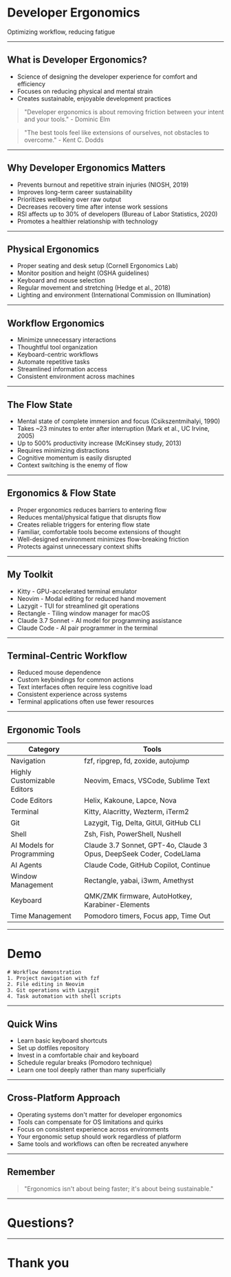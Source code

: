 # Developer Ergonomics

Optimizing workflow, reducing fatigue

---

## What is Developer Ergonomics?

<!-- pause -->

<!-- incremental_lists: true -->

- Science of designing the developer experience for comfort and efficiency
- Focuses on reducing physical and mental strain
- Creates sustainable, enjoyable development practices

> "Developer ergonomics is about removing friction between your intent and your tools." - Dominic Elm

> "The best tools feel like extensions of ourselves, not obstacles to overcome." - Kent C. Dodds

---

## Why Developer Ergonomics Matters

<!-- pause -->

<!-- incremental_lists: true -->

- Prevents burnout and repetitive strain injuries (NIOSH, 2019)
- Improves long-term career sustainability
- Prioritizes wellbeing over raw output
- Decreases recovery time after intense work sessions
- RSI affects up to 30% of developers (Bureau of Labor Statistics, 2020)
- Promotes a healthier relationship with technology

---

## Physical Ergonomics

<!-- pause -->

<!-- incremental_lists: true -->

- Proper seating and desk setup (Cornell Ergonomics Lab)
- Monitor position and height (OSHA guidelines)
- Keyboard and mouse selection
- Regular movement and stretching (Hedge et al., 2018)
- Lighting and environment (International Commission on Illumination)

---

## Workflow Ergonomics

<!-- pause -->

<!-- incremental_lists: true -->

- Minimize unnecessary interactions
- Thoughtful tool organization
- Keyboard-centric workflows
- Automate repetitive tasks
- Streamlined information access
- Consistent environment across machines

---

## The Flow State

<!-- pause -->

<!-- incremental_lists: true -->

- Mental state of complete immersion and focus (Csikszentmihalyi, 1990)
- Takes ~23 minutes to enter after interruption (Mark et al., UC Irvine, 2005)
- Up to 500% productivity increase (McKinsey study, 2013)
- Requires minimizing distractions
- Cognitive momentum is easily disrupted
- Context switching is the enemy of flow

---

## Ergonomics & Flow State

<!-- pause -->

<!-- incremental_lists: true -->

- Proper ergonomics reduces barriers to entering flow
- Reduces mental/physical fatigue that disrupts flow
- Creates reliable triggers for entering flow state
- Familiar, comfortable tools become extensions of thought
- Well-designed environment minimizes flow-breaking friction
- Protects against unnecessary context shifts

---

## My Toolkit

<!-- pause -->

<!-- incremental_lists: true -->

- Kitty - GPU-accelerated terminal emulator
- Neovim - Modal editing for reduced hand movement
- Lazygit - TUI for streamlined git operations
- Rectangle - Tiling window manager for macOS
- Claude 3.7 Sonnet - AI model for programming assistance
- Claude Code - AI pair programmer in the terminal

---

## Terminal-Centric Workflow

<!-- pause -->

<!-- incremental_lists: true -->

- Reduced mouse dependence
- Custom keybindings for common actions
- Text interfaces often require less cognitive load
- Consistent experience across systems
- Terminal applications often use fewer resources

---

## Ergonomic Tools

<!-- incremental_lists: true -->

| Category | Tools |
| --- | --- |
| Navigation | fzf, ripgrep, fd, zoxide, autojump |
| Highly Customizable Editors | Neovim, Emacs, VSCode, Sublime Text |
| Code Editors | Helix, Kakoune, Lapce, Nova |
| Terminal | Kitty, Alacritty, Wezterm, iTerm2 |
| Git | Lazygit, Tig, Delta, GitUI, GitHub CLI |
| Shell | Zsh, Fish, PowerShell, Nushell |
| AI Models for Programming | Claude 3.7 Sonnet, GPT-4o, Claude 3 Opus, DeepSeek Coder, CodeLlama |
| AI Agents | Claude Code, GitHub Copilot, Continue |
| Window Management | Rectangle, yabai, i3wm, Amethyst |
| Keyboard | QMK/ZMK firmware, AutoHotkey, Karabiner-Elements |
| Time Management | Pomodoro timers, Focus app, Time Out |

---

# Demo

```
# Workflow demonstration
1. Project navigation with fzf
2. File editing in Neovim
3. Git operations with Lazygit
4. Task automation with shell scripts
```

---

## Quick Wins

<!-- incremental_lists: true -->

- Learn basic keyboard shortcuts
- Set up dotfiles repository
- Invest in a comfortable chair and keyboard
- Schedule regular breaks (Pomodoro technique)
- Learn one tool deeply rather than many superficially

---

## Cross-Platform Approach

<!-- pause -->

<!-- incremental_lists: true -->

- Operating systems don't matter for developer ergonomics
- Tools can compensate for OS limitations and quirks
- Focus on consistent experience across environments
- Your ergonomic setup should work regardless of platform
- Same tools and workflows can often be recreated anywhere

---

## Remember

<!-- pause -->

> "Ergonomics isn't about being faster; it's about being sustainable."

---

<!-- jump_to_middle -->

# Questions?

---

<!-- jump_to_middle -->

# Thank you